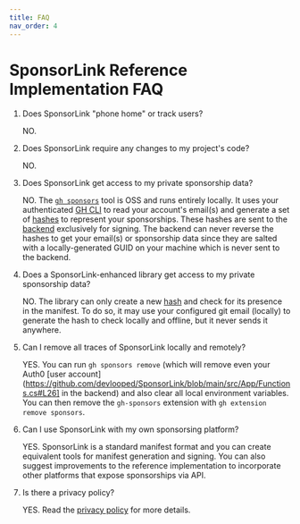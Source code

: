 ```yaml
---
title: FAQ
nav_order: 4
---
```

# SponsorLink Reference Implementation FAQ
<!-- #content -->

1. Does SponsorLink "phone home" or track users?
   
   NO. 

2. Does SponsorLink require any changes to my project's code?

   NO.

3. Does SponsorLink get access to my private sponsorship data?

   NO. The [`gh sponsors`](https://github.com/devlooped/gh-sponsors) tool is 
   OSS and runs entirely locally. It uses your authenticated 
   [GH CLI](https://cli.github.com/) to read your account's email(s) and generate 
   a set of [hashes](spec.md#hashing) to represent your sponsorships. 
   These hashes are sent to the [backend](https://github.com/devlooped/SponsorLink/blob/main/src/App/Functions.cs#L57)
   exclusively for signing. The backend can never reverse the hashes to get 
   your email(s) or sponsorship data since they are salted with a locally-generated 
   GUID on your machine which is never sent to the backend.

4. Does a SponsorLink-enhanced library get access to my private sponsorship data?
   
   NO. The library can only create a new [hash](spec.md#hashing) and check for its 
   presence in the manifest. To do so, it may use your configured git email (locally) 
   to generate the hash to check locally and offline, but it never sends it anywhere.

5. Can I remove all traces of SponsorLink locally and remotely?
   
   YES. You can run `gh sponsors remove` (which will remove even your Auth0 
   [user account](https://github.com/devlooped/SponsorLink/blob/main/src/App/Functions.cs#L26] 
   in the backend) and also clear all local environment variables. You can 
   then remove the `gh-sponsors` extension with `gh extension remove sponsors`.

6. Can I use SponsorLink with my own sponsorsing platform?
   
   YES. SponsorLink is a standard manifest format and you can create equivalent 
   tools for manifest generation and signing. You can also suggest improvements 
   to the reference implementation to incorporate other platforms that expose 
   sponsorships via API.

7. Is there a privacy policy?
   
   YES. Read the [privacy policy](privacy.md) for more details.